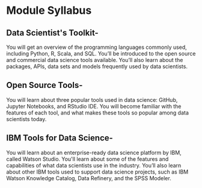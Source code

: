 # Module Syllabus

## Data Scientist's Toolkit-
You will get an overview of the programming languages commonly used, including Python, R, Scala, and SQL. You’ll be introduced to the open source and commercial data science tools available. You’ll also learn about the packages, APIs, data sets and models frequently used by data scientists.

## Open Source Tools-
You will learn about three popular tools used in data science: GitHub, Jupyter Notebooks, and RStudio IDE. You will become familiar with the features of each tool, and what makes these tools so popular among data scientists today.

## IBM Tools for Data Science-
You will learn about an enterprise-ready data science platform by IBM, called Watson Studio. You'll learn about some of the features and capabilities of what data scientists use in the industry. You’ll also learn about other IBM tools used to support data science projects, such as IBM Watson Knowledge Catalog, Data Refinery, and the SPSS Modeler.
